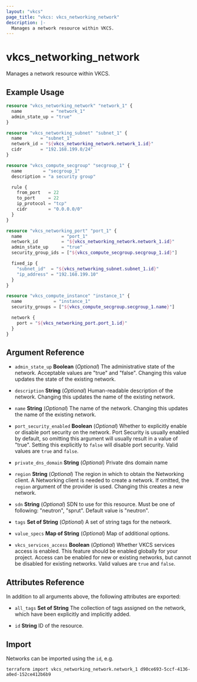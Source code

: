 ```yaml
---
layout: "vkcs"
page_title: "vkcs: vkcs_networking_network"
description: |-
  Manages a network resource within VKCS.
---
```


# vkcs_networking_network

Manages a network resource within VKCS.

## Example Usage
```terraform
resource "vkcs_networking_network" "network_1" {
  name           = "network_1"
  admin_state_up = "true"
}

resource "vkcs_networking_subnet" "subnet_1" {
  name       = "subnet_1"
  network_id = "${vkcs_networking_network.network_1.id}"
  cidr       = "192.168.199.0/24"
}

resource "vkcs_compute_secgroup" "secgroup_1" {
  name        = "secgroup_1"
  description = "a security group"

  rule {
    from_port   = 22
    to_port     = 22
    ip_protocol = "tcp"
    cidr        = "0.0.0.0/0"
  }
}

resource "vkcs_networking_port" "port_1" {
  name               = "port_1"
  network_id         = "${vkcs_networking_network.network_1.id}"
  admin_state_up     = "true"
  security_group_ids = ["${vkcs_compute_secgroup.secgroup_1.id}"]

  fixed_ip {
    "subnet_id"  = "${vkcs_networking_subnet.subnet_1.id}"
    "ip_address" = "192.168.199.10"
  }
}

resource "vkcs_compute_instance" "instance_1" {
  name            = "instance_1"
  security_groups = ["${vkcs_compute_secgroup.secgroup_1.name}"]

  network {
    port = "${vkcs_networking_port.port_1.id}"
  }
}
```
## Argument Reference
- `admin_state_up` **Boolean** (*Optional*) The administrative state of the network. Acceptable values are "true" and "false". Changing this value updates the state of the existing network.

- `description` **String** (*Optional*) Human-readable description of the network. Changing this updates the name of the existing network.

- `name` **String** (*Optional*) The name of the network. Changing this updates the name of the existing network.

- `port_security_enabled` **Boolean** (*Optional*) Whether to explicitly enable or disable port security on the network. Port Security is usually enabled by default, so omitting this argument will usually result in a value of "true". Setting this explicitly to `false` will disable port security. Valid values are `true` and `false`.

- `private_dns_domain` **String** (*Optional*) Private dns domain name

- `region` **String** (*Optional*) The region in which to obtain the Networking client. A Networking client is needed to create a network. If omitted, the `region` argument of the provider is used. Changing this creates a new network.

- `sdn` **String** (*Optional*) SDN to use for this resource. Must be one of following: "neutron", "sprut". Default value is "neutron".

- `tags` <strong>Set of </strong>**String** (*Optional*) A set of string tags for the network.

- `value_specs` <strong>Map of </strong>**String** (*Optional*) Map of additional options.

- `vkcs_services_access` **Boolean** (*Optional*) Whether VKCS services access is enabled. This feature should be enabled globally for your project. Access can be enabled for new or existing networks, but cannot be disabled for existing networks. Valid values are `true` and `false`.


## Attributes Reference
In addition to all arguments above, the following attributes are exported:
- `all_tags` <strong>Set of </strong>**String** The collection of tags assigned on the network, which have been explicitly and implicitly added.

- `id` **String** ID of the resource.



## Import

Networks can be imported using the `id`, e.g.

```shell
terraform import vkcs_networking_network.network_1 d90ce693-5ccf-4136-a0ed-152ce412b6b9
```
